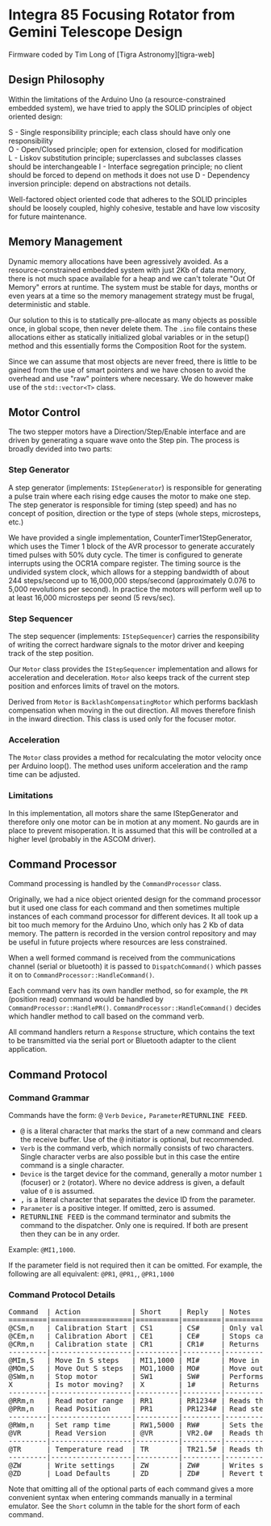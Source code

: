 # Integra 85 Focusing Rotator from Gemini Telescope Design
Firmware coded by Tim Long of [Tigra Astronomy][tigra-web]

## Design Philosophy

Within the limitations of the Arduino Uno (a resource-constrained embedded system),
we have tried to apply the SOLID principles of object oriented design:

S - Single responsibility principle; each class should have only one responsibility  
O - Open/Closed principle; open for extension, closed for modification  
L - Liskov substitution principle; superclasses and subclasses classes should be interchangeable
I - Interface segregation principle; no client should be forced to depend on methods it does not use
D - Dependency inversion principle: depend on abstractions not details.

Well-factored object oriented code that adheres to the SOLID principles should be loosely coupled,
highly cohesive, testable and have low viscosity for future maintenance.

## Memory Management

Dynamic memory allocations have been agressively avoided. As a
resource-constrained embedded system with just 2Kb of data memory, there is not
much space available for a heap and we can't tolerate "Out Of Memory" errors
at runtime. The system must be stable for days, months or even years at a time
so the memory management strategy must be frugal, deterministic and stable.

Our solution to this is to statically pre-allocate as many objects as possible once,
in global scope, then never delete them. The `.ino` file contains these allocations
either as statically initialized global variables or in the setup() method and this
essentially forms the Composition Root for the system.

Since we can assume that most objects are never freed, there is little to be gained
from the use of smart pointers and we have chosen to avoid the overhead and use "raw" pointers
where necessary. We do however make use of the `std::vector<T>` class.

## Motor Control

The two stepper motors have a Direction/Step/Enable interface and are driven by generating
a square wave onto the Step pin. The process is broadly devided into two parts:

### Step Generator

A step generator (implements: `IStepGenerator`) is responsible for generating a pulse train
where each rising edge causes the motor to make one step. The step generator is responsible
for timing (step speed) and has no concept of position, direction or the type of steps (whole
steps, microsteps, etc.)

We have provided a single implementation, CounterTimer1StepGenerator, which uses the Timer 1
block of the AVR processor to generate accurately timed pulses with 50% duty cycle.
The timer is configured to generate interrupts using the OCR1A compare register. The timing
source is the undivided system clock, which allows for a stepping bandwidth of about 
244 steps/second up to 16,000,000 steps/second (approximately 0.076 to 5,000 revolutions per second).
In practice the motors will perform well up to at least 16,000 microsteps per seond (5 revs/sec).

### Step Sequencer

The step sequencer (implements: `IStepSequencer`) carries the responsibility of writing the correct 
hardware signals to the motor driver and keeping track of the step position.

Our `Motor` class provides the `IStepSequencer` implementation and allows for acceleration
and deceleration. `Motor` also keeps track of the current step position and enforces limits
of travel on the motors.

Derived from `Motor` is `BacklashCompensatingMotor` which performs backlash compensation
when moving in the out direction. All moves therefore finish in the inward direction. This
class is used only for the focuser motor.

### Acceleration

The `Motor` class provides a method for recalculating the motor velocity once per Arduino loop().
The method uses uniform acceleration and the ramp time can be adjusted.

### Limitations

In this implementation, all motors share the same IStepGenerator and therefore only one motor can be
in motion at any moment. No gaurds are in place to prevent misoperation. It is assumed that this will
be controlled at a higher level (probably in the ASCOM driver).

## Command Processor

Command processing is handled by the `CommandProcessor` class.

Originally, we had a nice object oriented design for the command processor but it used one class
for each command and then sometimes multiple instances of each command processor for different devices.
It all took up a bit too much memory for the Arduino Uno, which only has 2 Kb of data memory.
The pattern is recorded in the version control repository and may be useful in future projects
where resources are less constrained.

When a well formed command is received from the communications channel (serial or bluetooth) it is
passed to `DispatchCommand()` which passes it on to `CommandProcessor::HandleCommand()`.

Each command verv has its own handler method, so for example, the `PR` (position read) command
would be handled by `CommandProcessor::HandlePR()`. `CommandProcessor::HandleCommand()`
decides which handler method to call based on the command verb.

All command handlers return a `Response` structure, which contains the text to be transmitted
via the serial port or Bluetooth adapter to the client application.

## Command Protocol

### Command Grammar

Commands have the form: <kbd>@</kbd> `Verb` `Device`<kbd>,</kbd> `Parameter`<kbd>RETURN</kbd><kbd>LINE FEED</kbd>.

- <kbd>@</kbd> is a literal character that marks the start of a new command and clears the receive buffer. Use of the <kbd>@</kbd> initiator is optional, but recommended.
- `Verb` is the command verb, which normally consists of two characters. Single character verbs are also possible but in this case the entire command is a single character.
- `Device` is the target device for the command, generally a motor number `1` (focuser) or `2` (rotator).
Where no device address is given, a default value of `0` is assumed.
- <kbd>,</kbd> is a literal character that separates the device ID from the parameter.
- `Parameter` is a positive integer. If omitted, zero is assumed.
- <kbd>RETURN</kbd><kbd>LINE FEED</kbd> is the command terminator and submits the command to the dispatcher.
Only one is required. If both are present then they can be in any order.

<example>Example: `@MI1,1000`.</example>

If the parameter field is not required then it can be omitted. For example, the following are all equivalent:
`@PR1`, `@PR1,`, `@PR1,1000`

### Command Protocol Details

<pre>
Command  | Action            | Short    | Reply   | Notes
=========|===================|==========|=========|=====================================================
@CSm,n   | Calibration Start | CS1      | CS#     | Only valid for motor 1 (focuser). Parameter ignored.
@CEm,n   | Calibration Abort | CE1      | CE#     | Stops calibration and sets status to Cancelled
@CRm,n   | Calibration state | CR1      | CR1#    | Returns 0=Uncalibrated; 1=Calibrated; 2=In Progress; 3=Cancelled
---------|-------------------|----------|---------|-----------------------------------------------------
@MIm,S   | Move In S steps   | MI1,1000 | MI#     | Move in or anticlockwise
@MOm,S   | Move Out S steps  | MO1,1000 | MO#     | Move out or clockwise
@SWm,n   | Stop motor        | SW1      | SW#     | Performs an emergency stop (no deceleration)
X        | Is motor moving?  | X        | 1#      | Returns 0# if stopped; 1# focuser; 2# rotator
---------|-------------------|----------|---------|-----------------------------------------------------
@RRm,n   | Read motor range  | RR1      | RR1234# | Reads the range of movement in steps for motor m
@PRm,n   | Read Position     | PR1      | PR1234# | Read step position of motor m (parameter ignored)
---------|-------------------|----------|---------|-----------------------------------------------------
@RWm,n   | Set ramp time     | RW1,5000 | RW#     | Sets the ramp time in milliseconds. Minimum 100ms.
@VR      | Read Version      | @VR      | VR2.0#  | Reads the firmware version number Major.Minor
---------|-------------------|----------|---------|-----------------------------------------------------
@TR      | Temperature read  | TR       | TR21.5# | Reads the temperature in Celsius.
---------|-------------------|----------|---------|-----------------------------------------------------
@ZW      | Write settings    | ZW       | ZW#     | Writes settings to persistent storage
@ZD      | Load Defaults     | ZD       | ZD#     | Revert to default settings. Erases calibration data.
</pre>

Note that omitting all of the optional parts of each command gives a more convenient syntax when
entering commands manually in a terminal emulator. See the `Short` column in the table for the short
form of each command.


[tigra-home]:   http://tigra-astronomy.com
[gtd-home]:     http://www.geminitelescope.com/
